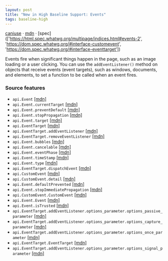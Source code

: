 ```yaml
---
layout: post
title: "New in High Baseline Support: Events"
tags: baseline-high
---
```


[caniuse](https://caniuse.com/?search=events) · [mdn](https://developer.mozilla.org/en-US/search?q=Events) · [spec](['https://html.spec.whatwg.org/multipage/indices.html#events-2', 'https://dom.spec.whatwg.org/#interface-customevent', 'https://dom.spec.whatwg.org/#interface-eventtarget'])

Events fire when significant things happen in the page, such as an image loading or a user clicking. You can use the `addEventListener()` method on objects that receive events (event targets), such as windows, documents, and elements, to set a function to be called when an event fires.

### Source features

- ``api.Event`` [[mdn]](https://developer.mozilla.org/en-US/search?q=api.Event)
- ``api.Event.currentTarget`` [[mdn]](https://developer.mozilla.org/en-US/search?q=api.Event.currentTarget)
- ``api.Event.preventDefault`` [[mdn]](https://developer.mozilla.org/en-US/search?q=api.Event.preventDefault)
- ``api.Event.stopPropagation`` [[mdn]](https://developer.mozilla.org/en-US/search?q=api.Event.stopPropagation)
- ``api.Event.target`` [[mdn]](https://developer.mozilla.org/en-US/search?q=api.Event.target)
- ``api.EventTarget`` [[mdn]](https://developer.mozilla.org/en-US/search?q=api.EventTarget)
- ``api.EventTarget.addEventListener`` [[mdn]](https://developer.mozilla.org/en-US/search?q=api.EventTarget.addEventListener)
- ``api.EventTarget.removeEventListener`` [[mdn]](https://developer.mozilla.org/en-US/search?q=api.EventTarget.removeEventListener)
- ``api.Event.bubbles`` [[mdn]](https://developer.mozilla.org/en-US/search?q=api.Event.bubbles)
- ``api.Event.cancelable`` [[mdn]](https://developer.mozilla.org/en-US/search?q=api.Event.cancelable)
- ``api.Event.eventPhase`` [[mdn]](https://developer.mozilla.org/en-US/search?q=api.Event.eventPhase)
- ``api.Event.timeStamp`` [[mdn]](https://developer.mozilla.org/en-US/search?q=api.Event.timeStamp)
- ``api.Event.type`` [[mdn]](https://developer.mozilla.org/en-US/search?q=api.Event.type)
- ``api.EventTarget.dispatchEvent`` [[mdn]](https://developer.mozilla.org/en-US/search?q=api.EventTarget.dispatchEvent)
- ``api.CustomEvent`` [[mdn]](https://developer.mozilla.org/en-US/search?q=api.CustomEvent)
- ``api.CustomEvent.detail`` [[mdn]](https://developer.mozilla.org/en-US/search?q=api.CustomEvent.detail)
- ``api.Event.defaultPrevented`` [[mdn]](https://developer.mozilla.org/en-US/search?q=api.Event.defaultPrevented)
- ``api.Event.stopImmediatePropagation`` [[mdn]](https://developer.mozilla.org/en-US/search?q=api.Event.stopImmediatePropagation)
- ``api.CustomEvent.CustomEvent`` [[mdn]](https://developer.mozilla.org/en-US/search?q=api.CustomEvent.CustomEvent)
- ``api.Event.Event`` [[mdn]](https://developer.mozilla.org/en-US/search?q=api.Event.Event)
- ``api.Event.isTrusted`` [[mdn]](https://developer.mozilla.org/en-US/search?q=api.Event.isTrusted)
- ``api.EventTarget.addEventListener.options_parameter.options_passive_parameter`` [[mdn]](https://developer.mozilla.org/en-US/search?q=api.EventTarget.addEventListener.options_parameter.options_passive_parameter)
- ``api.EventTarget.addEventListener.options_parameter.options_capture_parameter`` [[mdn]](https://developer.mozilla.org/en-US/search?q=api.EventTarget.addEventListener.options_parameter.options_capture_parameter)
- ``api.EventTarget.addEventListener.options_parameter.options_once_parameter`` [[mdn]](https://developer.mozilla.org/en-US/search?q=api.EventTarget.addEventListener.options_parameter.options_once_parameter)
- ``api.EventTarget.EventTarget`` [[mdn]](https://developer.mozilla.org/en-US/search?q=api.EventTarget.EventTarget)
- ``api.EventTarget.addEventListener.options_parameter.options_signal_parameter`` [[mdn]](https://developer.mozilla.org/en-US/search?q=api.EventTarget.addEventListener.options_parameter.options_signal_parameter)
